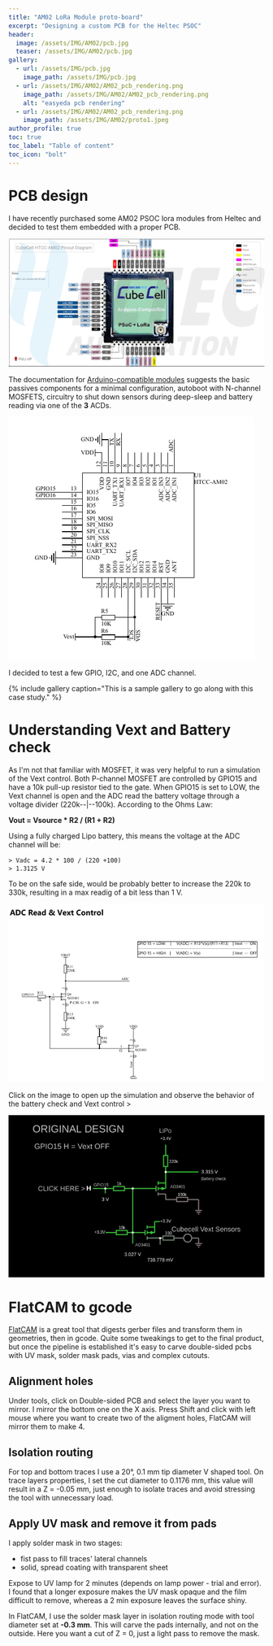 ```yaml
---
title: "AM02 LoRa Module proto-board"
excerpt: "Designing a custom PCB for the Heltec PSOC"
header:
  image: /assets/IMG/AM02/pcb.jpg
  teaser: /assets/IMG/AM02/pcb.jpg
gallery:
  - url: /assets/IMG/pcb.jpg
    image_path: /assets/IMG/pcb.jpg
  - url: /assets/IMG/AM02/AM02_pcb_rendering.png
    image_path: /assets/IMG/AM02/AM02_pcb_rendering.png
    alt: "easyeda pcb rendering"
  - url: /assets/IMG/AM02/AM02_pcb_rendering.png
    image_path: /assets/IMG/AM02/proto1.jpeg
author_profile: true
toc: true
toc_label: "Table of content"
toc_icon: "bolt" 
---
```

# PCB design 

I have recently purchased some AM02 PSOC lora modules from Heltec and decided to test them embedded with a proper PCB. 

![AM02](/assets/IMG/AM02/AM02_pinout.png) 

The documentation for [Arduino-compatible modules](https://heltec-automation-docs.readthedocs.io/en/latest/cubecell/module/htcc-am02/index.html) suggests the basic passives components for a minimal configuration, autoboot with N-channel MOSFETS, circuitry to shut down sensors during deep-sleep and battery reading via one of the **3** ACDs. 

![AM02](/assets/IMG/AM02/AM02_U_schematics.png) 

I decided to test a few GPIO, I2C, and one ADC channel.

{% include gallery caption="This is a sample gallery to go along with this case study." %}

# Understanding Vext and Battery check

As I'm not that familiar with MOSFET, it was very helpful to run a simulation of the Vext control. Both P-channel MOSFET are controlled by GPIO15 and have a 10k pull-up resistor tied to the gate. When GPIO15 is set to LOW, the Vext channel is open and the ADC read the battery voltage through a voltage divider (220k--|--100k). According to the Ohms Law:

**Vout = Vsource * R2 / (R1 + R2)**

Using a fully charged Lipo battery, this means the voltage at the ADC channel will be:
``` 
> Vadc = 4.2 * 100 / (220 +100)
> 1.3125 V
```
To be on the safe side, would be probably better to increase the 220k to 330k, resulting in a max readig of a bit less than 1 V.

![AM02](/assets/IMG/AM02/AM02_vext_ADC.png) 

Click on the image to open up the simulation and observe the behavior of the battery check and Vext control >

[![](/assets/IMG/AM02/am02_vext.png)](https://tinyurl.com/ye5n64h7 "go to simulation")

# FlatCAM to gcode
[FlatCAM](https://bitbucket.org/jpcgt/flatcam/src) is a great tool that digests gerber files and transform them in geometries, then in gcode. Quite some tweakings to get to the final product, but once the pipeline is established it's easy to carve double-sided pcbs with UV mask, solder mask pads, vias and complex cutouts.

## Alignment holes
Under tools, click on Double-sided PCB and select the layer you want to mirror. I mirror the bottom one on the X axis.
Press Shift and click with left mouse where you want to create two of the aligment holes, FlatCAM will mirror them to make 4.

## Isolation routing

For top and bottom traces I use a 20°, 0.1 mm tip diameter V shaped tool. On trace layers properties, I set the cut diameter to 0.1176 mm, this value will result in a Z = -0.05 mm, just enough to isolate traces and avoid stressing the tool with unnecessary load. 

## Apply UV mask and remove it from pads

I apply solder mask in two stages:

- fist pass to fill traces' lateral channels
- solid, spread coating with transparent sheet

Expose to UV lamp for 2 minutes (depends on lamp power - trial and error). I found that a longer exposure makes the UV mask opaque and the film difficult to remove, whereas a 2 min exposure leaves the surface shiny.

In FlatCAM, I use the solder mask layer in isolation routing mode with tool diameter set at **-0.3 mm**. This will carve the pads internally, and not on the outside. Here you want a cut of Z = 0, just a light pass to remove the mask.